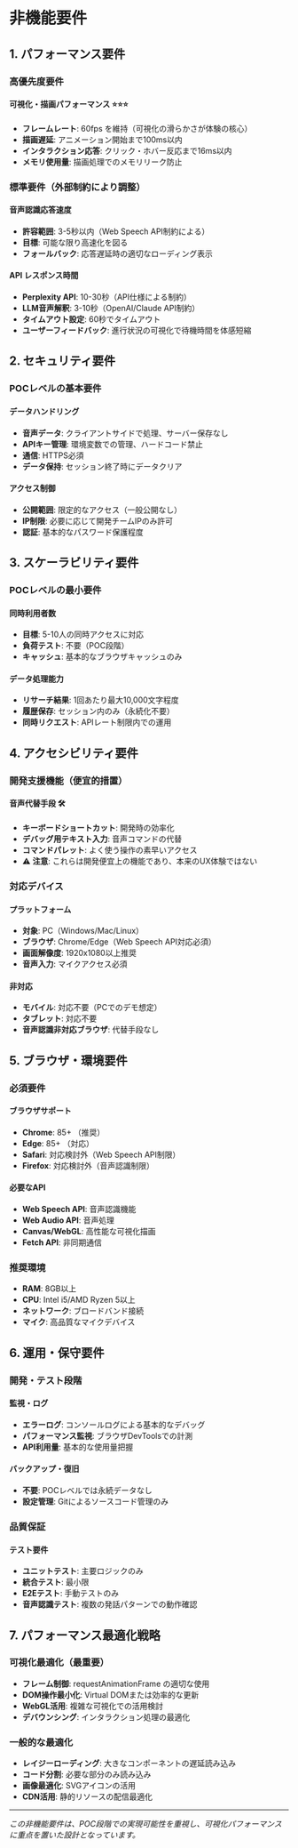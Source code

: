 # 非機能要件

## 1. パフォーマンス要件

### 高優先度要件

#### 可視化・描画パフォーマンス ⭐⭐⭐

- **フレームレート**: 60fps を維持（可視化の滑らかさが体験の核心）
- **描画遅延**: アニメーション開始まで100ms以内
- **インタラクション応答**: クリック・ホバー反応まで16ms以内
- **メモリ使用量**: 描画処理でのメモリリーク防止

### 標準要件（外部制約により調整）

#### 音声認識応答速度

- **許容範囲**: 3-5秒以内（Web Speech API制約による）
- **目標**: 可能な限り高速化を図る
- **フォールバック**: 応答遅延時の適切なローディング表示

#### API レスポンス時間

- **Perplexity API**: 10-30秒（API仕様による制約）
- **LLM音声解釈**: 3-10秒（OpenAI/Claude API制約）
- **タイムアウト設定**: 60秒でタイムアウト
- **ユーザーフィードバック**: 進行状況の可視化で待機時間を体感短縮

## 2. セキュリティ要件

### POCレベルの基本要件

#### データハンドリング

- **音声データ**: クライアントサイドで処理、サーバー保存なし
- **APIキー管理**: 環境変数での管理、ハードコード禁止
- **通信**: HTTPS必須
- **データ保持**: セッション終了時にデータクリア

#### アクセス制御

- **公開範囲**: 限定的なアクセス（一般公開なし）
- **IP制限**: 必要に応じて開発チームIPのみ許可
- **認証**: 基本的なパスワード保護程度

## 3. スケーラビリティ要件

### POCレベルの最小要件

#### 同時利用者数

- **目標**: 5-10人の同時アクセスに対応
- **負荷テスト**: 不要（POC段階）
- **キャッシュ**: 基本的なブラウザキャッシュのみ

#### データ処理能力

- **リサーチ結果**: 1回あたり最大10,000文字程度
- **履歴保存**: セッション内のみ（永続化不要）
- **同時リクエスト**: APIレート制限内での運用

## 4. アクセシビリティ要件

### 開発支援機能（便宜的措置）

#### 音声代替手段 🛠️

- **キーボードショートカット**: 開発時の効率化
- **デバッグ用テキスト入力**: 音声コマンドの代替
- **コマンドパレット**: よく使う操作の素早いアクセス
- ⚠️ **注意**: これらは開発便宜上の機能であり、本来のUX体験ではない

### 対応デバイス

#### プラットフォーム

- **対象**: PC（Windows/Mac/Linux）
- **ブラウザ**: Chrome/Edge（Web Speech API対応必須）
- **画面解像度**: 1920x1080以上推奨
- **音声入力**: マイクアクセス必須

#### 非対応

- **モバイル**: 対応不要（PCでのデモ想定）
- **タブレット**: 対応不要
- **音声認識非対応ブラウザ**: 代替手段なし

## 5. ブラウザ・環境要件

### 必須要件

#### ブラウザサポート

- **Chrome**: 85+ （推奨）
- **Edge**: 85+ （対応）
- **Safari**: 対応検討外（Web Speech API制限）
- **Firefox**: 対応検討外（音声認識制限）

#### 必要なAPI

- **Web Speech API**: 音声認識機能
- **Web Audio API**: 音声処理
- **Canvas/WebGL**: 高性能な可視化描画
- **Fetch API**: 非同期通信

### 推奨環境

- **RAM**: 8GB以上
- **CPU**: Intel i5/AMD Ryzen 5以上
- **ネットワーク**: ブロードバンド接続
- **マイク**: 高品質なマイクデバイス

## 6. 運用・保守要件

### 開発・テスト段階

#### 監視・ログ

- **エラーログ**: コンソールログによる基本的なデバッグ
- **パフォーマンス監視**: ブラウザDevToolsでの計測
- **API利用量**: 基本的な使用量把握

#### バックアップ・復旧

- **不要**: POCレベルでは永続データなし
- **設定管理**: Gitによるソースコード管理のみ

### 品質保証

#### テスト要件

- **ユニットテスト**: 主要ロジックのみ
- **統合テスト**: 最小限
- **E2Eテスト**: 手動テストのみ
- **音声認識テスト**: 複数の発話パターンでの動作確認

## 7. パフォーマンス最適化戦略

### 可視化最適化（最重要）

- **フレーム制御**: requestAnimationFrame の適切な使用
- **DOM操作最小化**: Virtual DOMまたは効率的な更新
- **WebGL活用**: 複雑な可視化での活用検討
- **デバウンシング**: インタラクション処理の最適化

### 一般的な最適化

- **レイジーローディング**: 大きなコンポーネントの遅延読み込み
- **コード分割**: 必要な部分のみ読み込み
- **画像最適化**: SVGアイコンの活用
- **CDN活用**: 静的リソースの配信最適化

---

_この非機能要件は、POC段階での実現可能性を重視し、可視化パフォーマンスに重点を置いた設計となっています。_
